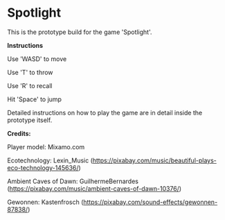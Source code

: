 # Spotlight
This is the prototype build for the game 'Spotlight'.

**Instructions**

Use 'WASD' to move

Use 'T' to throw

Use 'R' to recall

Hit 'Space' to jump

Detailed instructions on how to play the game are in detail inside the prototype itself.



**Credits:**

Player model: Mixamo.com

Ecotechnology: Lexin_Music (https://pixabay.com/music/beautiful-plays-eco-technology-145636/)

Ambient Caves of Dawn: GuilhermeBernardes (https://pixabay.com/music/ambient-caves-of-dawn-10376/)

Gewonnen: Kastenfrosch (https://pixabay.com/sound-effects/gewonnen-87838/)
